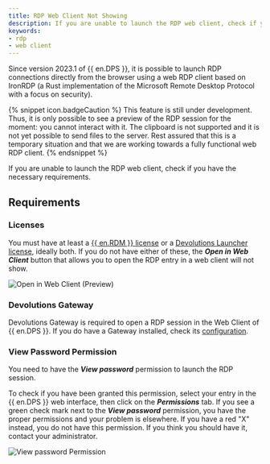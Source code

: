 ```yaml
---
title: RDP Web Client Not Showing
description: If you are unable to launch the RDP web client, check if you have the necessary requirements.
keywords:
- rdp
- web client
---
```

Since version 2023.1 of {{ en.DPS }}, it is possible to launch RDP connections directly from the browser using a web RDP client based on IronRDP (a Rust implementation of the Microsoft Remote Desktop Protocol with a focus on security).

{% snippet icon.badgeCaution %}
This feature is still under development. Thus, it is only possible to see a preview of the RDP session for the moment: you cannot interact with it. The clipboard is not supported and it is not yet possible to send files to the server. Rest assured that this is a temporary situation and that we are working towards a fully functional web RDP client.
{% endsnippet %}  

If you are unable to launch the RDP web client, check if you have the necessary requirements.

## Requirements

### Licenses

You must have at least a <a href="https://helprdm.devolutions.net/rdm_administration_licenses.html" target="_blank">{{ en.RDM }} license</a> or a <a href="/server/launcher/" target="_blank">Devolutions Launcher license</a>, ideally both. If you do not have either of these, the ***Open in Web Client*** button that allows you to open the RDP entry in a web client will not show.

![Open in Web Client (Preview)](/img/en/kb/KB2163.png)

### Devolutions Gateway

Devolutions Gateway is required to open a RDP session in the Web Client of {{ en.DPS }}. If you do have a Gateway installed, check its <a href="https://docs.devolutions.net/server/dgw/server-configuration/" target="_blank">configuration</a>.

### View Password Permission

You need to have the ***View password*** permission to launch the RDP session.

To check if you have been granted this permission, select your entry in the {{ en.DPS }} web interface, then click on the ***Permissions*** tab. If you see a green check mark next to the ***View password*** permission, you have the proper permissions and your problem is elsewhere. If you have a red "X" instead, you do not have this permission. If you think you should have it, contact your administrator.

![View password Permission](/img/en/kb/KB2162.png)
